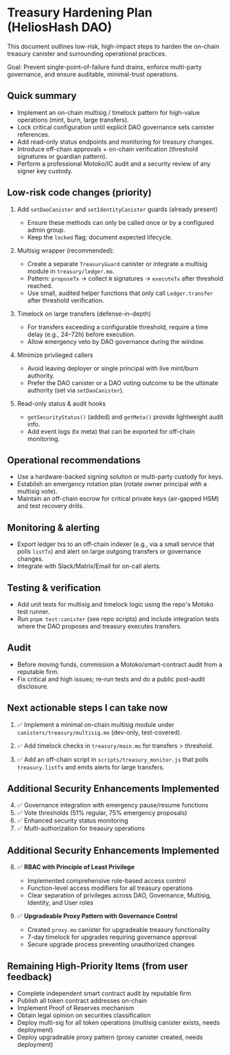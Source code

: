 # Treasury Hardening Plan (HeliosHash DAO)

This document outlines low-risk, high-impact steps to harden the on-chain treasury canister and surrounding operational practices.

Goal: Prevent single-point-of-failure fund drains, enforce multi-party governance, and ensure auditable, minimal-trust operations.

## Quick summary

- Implement an on-chain multisig / timelock pattern for high-value operations (mint, burn, large transfers).
- Lock critical configuration until explicit DAO governance sets canister references.
- Add read-only status endpoints and monitoring for treasury changes.
- Introduce off-chain approvals + on-chain verification (threshold signatures or guardian pattern).
- Perform a professional Motoko/IC audit and a security review of any signer key custody.

## Low-risk code changes (priority)

1) Add `setDaoCanister` and `setIdentityCanister` guards (already present)
   - Ensure these methods can only be called once or by a configured admin group.
   - Keep the `locked` flag; document expected lifecycle.

2) Multisig wrapper (recommended):
   - Create a separate `TreasuryGuard` canister or integrate a multisig module in `treasury/ledger.mo`.
   - Pattern: `proposeTx` -> collect `N` signatures -> `executeTx` after threshold reached.
   - Use small, audited helper functions that only call `Ledger.transfer` after threshold verification.

3) Timelock on large transfers (defense-in-depth)
   - For transfers exceeding a configurable threshold, require a time delay (e.g., 24–72h) before execution.
   - Allow emergency veto by DAO governance during the window.

4) Minimize privileged callers
   - Avoid leaving deployer or single principal with live mint/burn authority.
   - Prefer the DAO canister or a DAO voting outcome to be the ultimate authority (set via `setDaoCanister`).

5) Read-only status & audit hooks
   - `getSecurityStatus()` (added) and `getMeta()` provide lightweight audit info.
   - Add event logs (tx meta) that can be exported for off-chain monitoring.

## Operational recommendations

- Use a hardware-backed signing solution or multi-party custody for keys.
- Establish an emergency rotation plan (rotate owner principal with a multisig vote).
- Maintain an off-chain escrow for critical private keys (air-gapped HSM) and test recovery drills.

## Monitoring & alerting

- Export ledger txs to an off-chain indexer (e.g., via a small service that polls `listTx`) and alert on large outgoing transfers or governance changes.
- Integrate with Slack/Matrix/Email for on-call alerts.

## Testing & verification

- Add unit tests for multisig and timelock logic using the repo's Motoko test runner.
- Run `pnpm test:canister` (see repo scripts) and include integration tests where the DAO proposes and treasury executes transfers.

## Audit

- Before moving funds, commission a Motoko/smart-contract audit from a reputable firm.
- Fix critical and high issues; re-run tests and do a public post-audit disclosure.

## Next actionable steps I can take now

1. ✅ Implement a minimal on-chain multisig module under `canisters/treasury/multisig.mo` (dev-only, test-covered).

2. ✅ Add timelock checks in `treasury/main.mo` for transfers > threshold.

3. ✅ Add an off-chain script in `scripts/treasury_monitor.js` that polls `treasury.listTx` and emits alerts for large transfers.

## Additional Security Enhancements Implemented

4. ✅ Governance integration with emergency pause/resume functions
5. ✅ Vote thresholds (51% regular, 75% emergency proposals)
6. ✅ Enhanced security status monitoring
7. ✅ Multi-authorization for treasury operations

## Additional Security Enhancements Implemented

8. ✅ **RBAC with Principle of Least Privilege**
   - Implemented comprehensive role-based access control
   - Function-level access modifiers for all treasury operations
   - Clear separation of privileges across DAO, Governance, Multisig, Identity, and User roles

9. ✅ **Upgradeable Proxy Pattern with Governance Control**
   - Created `proxy.mo` canister for upgradeable treasury functionality
   - 7-day timelock for upgrades requiring governance approval
   - Secure upgrade process preventing unauthorized changes

## Remaining High-Priority Items (from user feedback)

- Complete independent smart contract audit by reputable firm
- Publish all token contract addresses on-chain
- Implement Proof of Reserves mechanism
- Obtain legal opinion on securities classification
- Deploy multi-sig for all token operations (multisig canister exists, needs deployment)
- Deploy upgradeable proxy pattern (proxy canister created, needs deployment)
